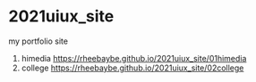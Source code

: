 # 2021uiux_site
my portfolio site
1. himedia https://rheebaybe.github.io/2021uiux_site/01himedia
1. college https://rheebaybe.github.io/2021uiux_site/02college
